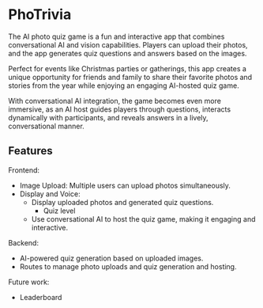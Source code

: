 # PhoTrivia
The AI photo quiz game is a fun and interactive app that combines conversational AI and vision capabilities. Players can upload their photos, and the app generates quiz questions and answers based on the images. 

Perfect for events like Christmas parties or gatherings, this app creates a unique opportunity for friends and family to share their favorite photos and stories from the year while enjoying an engaging AI-hosted quiz game.

With conversational AI integration, the game becomes even more immersive, as an AI host guides players through questions, interacts dynamically with participants, and reveals answers in a lively, conversational manner.

## Features
Frontend:
- Image Upload: Multiple users can upload photos simultaneously.
- Display and Voice:
  - Display uploaded photos and generated quiz questions.
    - Quiz level
  - Use conversational AI to host the quiz game, making it engaging and interactive.

Backend:
- AI-powered quiz generation based on uploaded images.
- Routes to manage photo uploads and quiz generation and hosting.

Future work: 
- Leaderboard